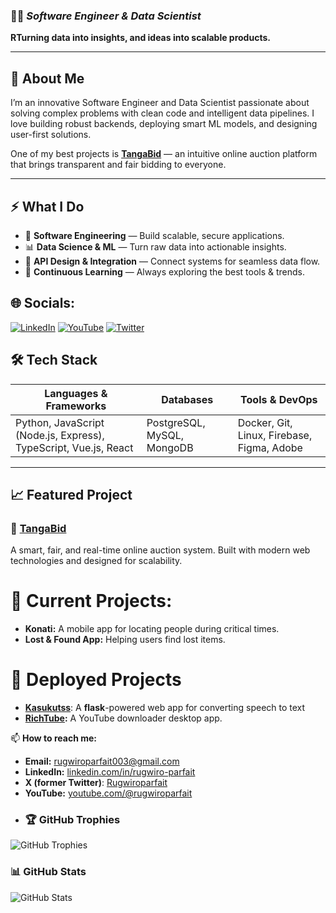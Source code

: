 
### 👨‍💻 *Software Engineer & Data Scientist*

**RTurning data into insights, and ideas into scalable products.**

---

## 🚀 **About Me**

I’m an innovative Software Engineer and Data Scientist passionate about solving complex problems with clean code and intelligent data pipelines. I love building robust backends, deploying smart ML models, and designing user-first solutions.

One of my best projects is **[TangaBid](https://tangabid.live/)** — an intuitive online auction platform that brings transparent and fair bidding to everyone.

---

## ⚡ **What I Do**

* 🧩 **Software Engineering** — Build scalable, secure applications.
* 📊 **Data Science & ML** — Turn raw data into actionable insights.
* 🔗 **API Design & Integration** — Connect systems for seamless data flow.
* 🌱 **Continuous Learning** — Always exploring the best tools & trends.


## 🌐 Socials:

[![LinkedIn](https://img.shields.io/badge/LinkedIn-%230077B5.svg?logo=linkedin&logoColor=white)](https://linkedin.com/in/rugwiroparfait) [![YouTube](https://img.shields.io/badge/YouTube-%23FF0000.svg?logo=youtube&logoColor=white)](https://youtube.com/@rugwirodev) [![Twitter](https://img.shields.io/badge/Twitter-%231DA1F2.svg?logo=twitter&logoColor=white)](https://twitter.com/RugwiroParfait)
## 🛠️ **Tech Stack**

| **Languages & Frameworks**                                       | **Databases**              | **Tools & DevOps**                         |
| ---------------------------------------------------------------- | -------------------------- | ------------------------------------------ |
| Python, JavaScript (Node.js, Express), TypeScript, Vue.js, React | PostgreSQL, MySQL, MongoDB | Docker, Git, Linux, Firebase, Figma, Adobe |

---

## 📈 **Featured Project**

### 🎯 **[TangaBid](https://tangabid.live/)**

A smart, fair, and real-time online auction system.
Built with modern web technologies and designed for scalability.



# 🚀 Current Projects:

-   **Konati:** A mobile app for locating people during critical times.
-   **Lost & Found App:** Helping users find lost items.
# 🚀 Deployed Projects
 - **[Kasukutss](https://kasukutss.onrender.com/)**: A **flask**-powered web app for converting speech to text
 - **[RichTube](https://drive.google.com/file/d/188hjPL628Z0CqyPUX1O7aj9jxmow-f2f/view?usp=drive_link):** A YouTube downloader desktop app.

📫 **How to reach me:**

-   **Email:** [rugwiroparfait003@gmail.com](mailto:rugwiro@example.com)
-   **LinkedIn:** [linkedin.com/in/rugwiro-parfait](https://linkedin.com/in/rugwiro-parfait)
-  **X (former Twitter)**: [Rugwiroparfait](https://x.com/RugwiroParfait)  
-   **YouTube:** [youtube.com/@rugwiroparfait](https://youtube.com/@rugwiroparfait)
- ### 🏆 GitHub Trophies
![GitHub Trophies](https://github-profile-trophy.vercel.app/?username=Rugwiroparfait&theme=radical&no-frame=true&no-bg=true&margin-w=4)

### 📊 GitHub Stats
![GitHub Stats](https://github-readme-stats.vercel.app/api?username=Rugwiroparfait&show_icons=true&theme=radical)


